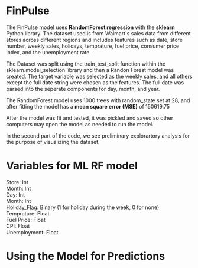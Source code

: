 # FinPulse

The FinPulse model uses <b>RandomForest regression</b> with the <b>sklearn</b> Python library. The dataset used is from Walmart's sales data from different stores across different regions and includes features such as date, store number, weekly sales, holidays, temprature, fuel price, consumer price index, and the unemployment rate.

The Dataset was split using the train_test_split function within the sklearn.model_selection library and then a Randon Forest model was created. The target variable was selected as the weekly sales, and all others except the full date string were chosen as the features. The full date was parsed into the seperate components for day, month, and year. 

The RandomForest model uses 1000 trees with random_state set at 28, and after fitting the model has a <b>mean square error (MSE)</b> of 150619.75

After the model was fit and tested, it was pickled and saved so other computers may open the model as needed to run the model.

In the second part of the code, we see preliminary explorartory analysis for the purpose of visualizing the dataset.

# Variables for ML RF model

Store: Int<br>
Month: Int<br>
Day: Int<br>
Month: Int<br>
Holiday_Flag: Binary (1 for holiday during the week, 0 for none)<br>
Temprature: Float<br>
Fuel Price: Float<br>
CPI: Float<br>
Unemployment: Float<br>

# Using the Model for Predictions
